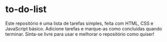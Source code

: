 # to-do-list
Este repositório é uma lista de tarefas simples, feita com HTML, CSS e JavaScript básico. Adicione tarefas e marque-as como concluídas quando terminar. Sinta-se livre para usar e melhorar o repositório como quiser!
